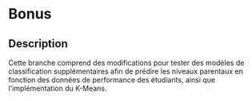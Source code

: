 # Bonus 

## Description
Cette branche comprend des modifications pour tester des modèles de classification supplémentaires afin de prédire les niveaux parentaux en fonction des données de performance des étudiants, ainsi que l'implémentation du K-Means.
